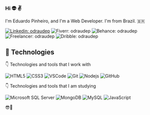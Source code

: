 ### Hi 👽 ✌️

I'm Eduardo Pinheiro, and I'm a Web Developer. I'm from Brazil. :brazil: 

[![Linkedin: odraudep](https://img.shields.io/badge/-Linkedin-0077B5?style=flat-square&logo=Linkedin&logoColor=white&link=https://www.linkedin.com/in/loiane/)](https://www.linkedin.com/in/odraudep/)
![Fiverr: odraudep](https://img.shields.io/badge/-Fiverr-1DBF73?style=flat-square&logo=Fiverr&logoColor=white&link=https://www.fiverr.com/odraudep)
![Behance: odraudep](https://img.shields.io/badge/-Behance-1769FF?style=flat-square&logo=Behance&logoColor=white&link=https://www.behance.net/odraudep)
![Freelancer: odraudep](https://img.shields.io/badge/-Freelancer-29B2FE?style=flat-square&logo=Freelancer&logoColor=white&link=https://www.freelancer.com/u/odraudep)
![Dribble: odraudep](https://img.shields.io/badge/-Dribble-EA4C89?style=flat-square&logo=Dribble&logoColor=white&link=https://dribbble.com/odraudep)

## 📣 Technologies

👇 Technologies and tools that I work with


![HTML5](https://img.shields.io/badge/-HTML5-E34F26?style=flat-square&logo=html5&logoColor=white)
![CSS3](https://img.shields.io/badge/-CSS3-1572B6?style=flat-square&logo=css3)
![VSCode](https://img.shields.io/badge/-VSCode-007ACC?style=flat-square&logo=visual-studio-code&logoColor=white)
![Git](https://img.shields.io/badge/-Git-black?style=flat-square&logo=git)
![Nodejs](https://img.shields.io/badge/-Nodejs-339933?style=flat-square&logo=Node.js&logoColor=white)
![GitHub](https://img.shields.io/badge/-GitHub-181717?style=flat-square&logo=github)

👇 Technologies and tools that I am studying

![Microsoft SQL Server](https://img.shields.io/badge/-SQL%20Server-CC2927?style=flat-square&logo=microsoft-sql-server&logoColor=white)
![MongoDB](https://img.shields.io/badge/-MongoDB-black?style=flat-square&logo=mongodb)
![MySQL](https://img.shields.io/badge/-MySQL-4479A1?style=flat-square&logo=mysql&logoColor=white)
![JavaScript](https://img.shields.io/badge/-JavaScript-black?style=flat-square&logo=javascript)


 😎👊 
